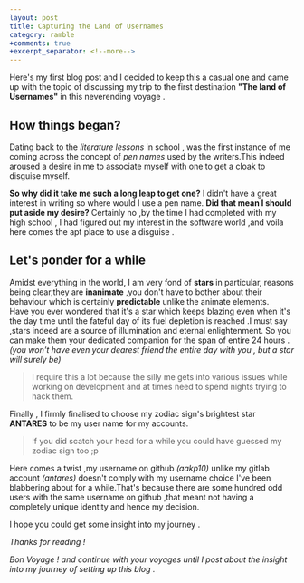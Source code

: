 ```yaml
---
layout: post
title: Capturing the Land of Usernames 
category: ramble
+comments: true
+excerpt_separator: <!--more-->
---
```

Here's my first blog post and I decided to keep this a casual one and came up with the topic of discussing my  trip to the first destination **"The land of Usernames"**
in this neverending voyage .
<!--more--> 

## How things began?

Dating back to the *literature lessons* in school , was the first instance of me coming across the concept of *pen names* used by the writers.This indeed aroused a desire in me to associate myself with one to get a cloak to disguise myself.

**So why did it take me such a long leap to get one?** I didn't have a great interest in writing so where would I use a pen name. 
**Did that mean I should put aside my desire?** Certainly no ,by the time I had completed with my high school , I had figured out my interest in the software world ,and voila here comes the apt place to use a disguise .

## Let's ponder for a while 

Amidst everything in the world, I am very fond of **stars** in particular, reasons being clear,they are **inanimate** ,you don't have to bother about their behaviour which is certainly **predictable** unlike the animate elements.  
Have you ever wondered that it's  a star which keeps blazing even when it's the day time until the fateful day of its fuel depletion is reached .I must say ,stars indeed are a source of illumination and eternal enlightenment. So you can make them your dedicated companion for the span of entire 24 hours .*(you won't have even your dearest friend the entire day with you , but a star will surely be)*

 >I require this a lot because the silly me gets into various issues while working on development and at times need to spend nights trying to hack them.

Finally , I firmly finalised to choose my zodiac sign's brightest star **ANTARES** to be my user name for my accounts.
>If you did scatch your head for a while you could have guessed my zodiac sign too ;p


Here comes a twist ,my username on github *(aakp10)* unlike my gitlab account *(antares)* doesn't comply with my username choice I've been blabbering about for a while.That's because there are some hundred odd users with the same username on github ,that meant not having a completely unique identity and hence my decision.

I hope you could get some insight into my journey .

_Thanks for reading !_

*Bon Voyage ! and continue with your voyages until I post about the  insight into my journey of setting up this blog .*







